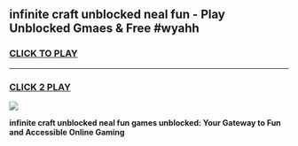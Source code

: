 
## infinite craft unblocked neal fun - Play Unblocked Gmaes & Free #wyahh
<h3>
<a href="https://news.freeplayer.one?title=infinite_craft_unblocked_neal_fun&ref=24F">CLICK TO PLAY</a></h3>
<hr>

<h3>
<a href="https://news.freeplayer.one?title=infinite_craft_unblocked_neal_fun&ref=24F">CLICK 2 PLAY</a>
  
</h3>

<a href="https://news.freeplayer.one?title=infinite_craft_unblocked_neal_fun&ref=24F/"><img src="https://clearcache.store/games.png"></a>


**infinite craft unblocked neal fun games unblocked: Your Gateway to Fun and Accessible Online Gaming**
